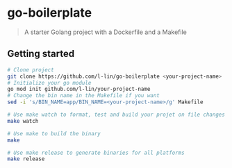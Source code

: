 # go-boilerplate

> A starter Golang project with a Dockerfile and a Makefile

## Getting started

```bash
# Clone project
git clone https://github.com/l-lin/go-boilerplate <your-project-name>
# Initialize your go module
go mod init github.com/l-lin/your-project-name
# Change the bin name in the Makefile if you want
sed -i 's/BIN_NAME=app/BIN_NAME=<your-project-name>/g' Makefile

# Use make watch to format, test and build your projet on file changes
make watch

# Use make to build the binary
make

# Use make release to generate binaries for all platforms
make release
```
